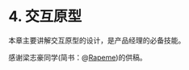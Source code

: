 # 4. 交互原型

本章主要讲解交互原型的设计，是产品经理的必备技能。

感谢梁志豪同学(简书：@[Rapeme](http://www.jianshu.com/users/e99dd07a3e48/latest_articles))的供稿。
